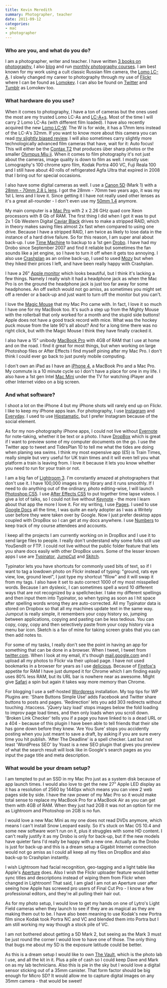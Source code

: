 ```yaml
---
title: Kevin Meredith
summary: Photographer, teacher
date: 2011-09-12
categories:
- mac
- photographer
---
```


### Who are you, and what do you do?

I am a photographer, writer and teacher. I have written [3 books on photography](http://lomokev.com/books/ "Kevin's books."), I also [blog](http://lomokev.com/ "Kevin's weblog.") and run [monthly photography courses](http://lomokev.com/hot-shots-the-photography-course/ "Kevin's photography courses."). I am best known for my work using a cult classic Russian film camera, the [Lomo LC-A][lc-a]. I slowly changed my career to photography through my use of [Flickr][] where I can be found as [Lomokev](http://www.flickr.com/photos/lomokev "Kevin's Flickr account."). I can also be found on [Twitter](http://twitter.com/#!/lomokev "Kevin's Twitter account.") and [Tumblr](http://lomokev.tumblr.com/ "Kevin's tumblelog.") as Lomokev too.

### What hardware do you use?

When it comes to photography, I have a ton of cameras but the ones used the most are my trusted Lomo LC-As and [LC-A+s][lc-a-plus]. Most of the time I will carry 2 Lomo LC-As (with different film loaded). I have also recently acquired the new [Lomo LC-W][lc-wide]. The W is for wide, it has a 17mm lens instead of the LC-A's 32mm. If you want to know more about this camera you can read [my slightly biased review](http://lomokev.com/blog/lomo-lcw-review/ "Kevin's review of the LC-Wide."). I will also sometimes carry slightly more technologically advanced film cameras that have, wait for it: Auto focus! This will either be the [Contax T2][contax-t2] that produces über sharp photos or the smaller [Olympus Mju ii][mju-ii]. When it comes to film photography it's not just about the cameras, image quality is down to film as well. I mostly use: Lomography's 100 chrome xpro film, Kodak Portra 400 VC, Fuji Reala 100 and I still have about 40 rolls of refrigerated Agfa Ultra that expired in 2008 that I bring out for special occasions.

I also have some digital cameras as well. I use a [Canon 5D][eos-5d] (Mark 1) with a [28mm - 70mm 2.8 L lens][ef-28-70mm-f2.8l-usm]. I got the 28mm - 70mm two years ago, it was my 1st L lens and I love it. Since getting it I have not really used other lenses as it's a great all-rounder - I don't even use my [50mm 1.4][ef-50mm-f1.4-usm] anymore.

My main computer is a [Mac Pro][mac-pro] with 2 x 2.26 GHz quad core Xeon processors with 8 Gb of RAM. The first thing I did when I got it was to put 2x 1 Gb Western Digital [Caviar Black][caviar-black] drives to make a stripped RAID, which in theory makes saving files almost 2x fast when compared to using one drive. Because I have a stripped RAID, I am twice as likely to lose data in the instance of a hard drive failure. So for this reason, I am super anal about back-up. I use [Time Machine][time-machine] to backup to a 1st gen [Drobo][]. I have had my Drobo since September 2007 and find it reliable but sometimes the fan sounds like a jet engine, so I have to turn it off when it gets too annoying. I also use [Crashplan][] as an online back-up, I used to used [Mozy][] but when they hiked their prices I left, and have been really happy with Crashplan.

I have a 26" [Apple monitor][cinema-display] which looks beautiful, but I think it's lacking a few things. Namely I really wish it had a headphone jack as when the Mac Pro is on the ground the headphone jack is just too far away for some headphones. An off switch would not go amiss, as sometimes you might set off a render or a back-up and just want to turn off the monitor but you can't.

I love the [Magic Mouse][magic-mouse] that my Mac Pro came with. In fact, I love it so much I have one for my MacBook too. It's such a step up from the Mighty Mouse with the rollerball that only worked for a month and the stupid side buttons! Apple does not have a good track record with mice. What was the hockey puck mouse from the late 90's all about? And for a long time there was no right click, but with the Magic Mouse I think they have finally cracked it.

I also have a 15" unibody [MacBook Pro][macbook-pro] with 4GB of RAM that I use at home and on the road. I find it great for most things, but when working on large Photoshop files or After Effects I find myself pining after my Mac Pro. I don't think I could ever go back to just purely mobile computing.

I don't own an iPad as I have an [iPhone 4][iphone-4], a MacBook Pro and a Mac Pro. My commute is a 10 minute cycle so I don't have a place for one in my life. I also have a 1st gen Intel [Mac Mini][mac-mini] under the TV for watching iPlayer and other Internet video on a big screen.

### And what software?

I shoot a lot on the iPhone 4 but my iPhone shots will rarely end up on Flickr. I like to keep my iPhone apps lean. For photography, I use [Instagram][instagram-ios] and [Everyday][everyday-ios]. I used to use [Hipstamatic][hipstamatic-ios], but I prefer Instagram because of the social element.

As for my non-photography iPhone apps, I could not live without [Evernote][evernote-ios] for note-taking, whether it be text or a photo. I have [DropBox][dropbox-ios] which is great if I want to preview some of my computer documents on the go. I use the Twitter app to tweet and TidesPlan 10 to tell me what the tides are doing when planing sea swims. I think my most expensive app (£5) is Train Times, really simple but very useful for UK train times and it will even tell you what platform a train is leaving from. I love it because it lets you know whether you need to run for your train or not.

I am a big fan of [Lightroom 3][lightroom]. I'm constantly amazed at photographers that don't use it. I have 100,000 images in my library and it runs smoothly. If I need to do anything out of the ordinary, photo editing-wise, I will launch [Photoshop CS5][photoshop]. I use [After Effects CS5][after-effects] to put together time lapse videos. I give a lot of talks, so I could not live without [Keynote][] - the more I learn about that app the more I love it. For my writing, I use [Pages][]. I used to use [Google Docs][google-docs] all the time, I was quite an early adopter as I was a Writely user before they were taken over by Google. Now I just prefer desktop apps coupled with DropBox so I can get at my docs anywhere. I use [Numbers][] to keep track of my course attendees and accounts.

I keep all the projects I am currently working on in DropBox and I use it to send large files to people. I really don't understand why some folks still use YouSendIt or FTP. I could not live without the public folder feature that lets you share docs easily with other DropBox users. Some of the lesser known apps I use are [Typinator][], [JumpCut][] and [Skitch][].

Typinator lets you have shortcuts for commonly used bits of text, so if I want to tag a lowdown photo on Flickr instead of typing: "ground, rats eye view, low, ground level", I just type my shortcut "fllow" and it will swap it from my tags. I also have it set to auto correct 1000 of my most misspelled words. Because I am dyslexic, I can sometimes spell a word 10 different ways that are not recognized by a spellchecker. I take my different spellings and then input them into Typinator, so when typing as soon as I hit space after spelling words wrong they are auto-corrected. All my Typinator data is stored on Dropbox so that all my machines update text in the same way. Jumpcut is really simple, it remembers your copy history so, jumping between applications, copying and pasting can be less tedious. You can copy, copy, copy and then selectively paste from your copy history via a menu bar icon. Sketch is a fav of mine for taking screen grabs that you can then add notes to.

For some of my tasks, I really don't see the point in having an app for something that can be done in a browser. When I tweet, I tweet from [twitter.com][twitter]. When I look at my email, it's though [mail.google.com][gmail] and I upload all my photos to Flickr via their upload page. I have not used bookmarks in a browser for years as I use [delicious][]. Because of [Firefox's][firefox] appetite for RAM I have just dumped it for Chrome which I am finding easily uses 80% less RAM, but its URL bar is nowhere near as awesome. Might give [Safari][] a spin but again it takes way more memory than Chrome.

For blogging I use a self-hosted [Wordpress][] installation. My top tips for WP Plugins are: 'Share Buttons Simple Use' adds Facebook and Twitter share buttons to posts and pages. 'Redirection' lets you add 303 redirects without touching .htaccess. 'jQuery lazy load' stops images below the fold loading to improv page load times, and then only loads when you scroll down. 'Broken Link Checker' tells you if a page you have linked to is a dead URL or a 404 - because of this plugin I have been able to tell friends that their site has gone down before they knew. 'Are You Sure' stops you accidently posting when you just meant to save a draft, by asking if you are sure every time you hit publish. 'After The Deadline' is a spell checker. Last but not least 'WordPress SEO' by Yoast is a new SEO plugin that gives you preview of what the search result will look like in Google's search pages as you input the page title and meta description.

### What would be your dream setup?

I am tempted to put an SSD in my Mac Pro just as a system disk because of app launch times. I would also love to get the new 27" Apple LED display as it has a resolution of 2560 by 1440px which means you can view 2 web pages side by side. I have the raw power of my Mac Pro so it would make total sense to replace my MacBook Pro for a MacBook Air as you can get them with 4GB of RAM. When they just had 2GB it was not an option for me as Lightroom and Photoshop on 2GB is no fun.

I would love a new Mac Mini as my one does not read DVDs anymore, which means I can't install Snow Leopard easily. So it's stuck on Mac OS 10.4 and some new software won't run on it, plus it struggles with some HD content. I can't really justify it as my Drobo is only for back-up, but if the new models have quieter fans I'd really be happy with a new one. Actually as the Drobo is just for back-up and this is a dream setup a Gigabit Internet connection would not go amiss as I could all keep all my files on DropBox and also back-up to Crashplan instantly.

I wish Lightroom had facial recognition, geo-tagging and a light table like Apple's [Aperture][] does. Also I wish the Flickr uploader feature would better sync titles and descriptions instead of wiping them from Flickr when changed in Lightroom! That said, I am glad I am not an Aperture user after seeing how Apple has screwed pro users of Final Cut Pro - I know a few professional editors, and they're all pulling their hair out.

As for my photo setup, I would love to get my hands on one of Lytro's Light Field cameras when they launch to see if they are as magical as they are making them out to be. I have also been meaning to use Kodak's new Portra film since Kodak took Portra NC and VC and blended them into Portra but I am still working my way though a stock pile of VC.

I am not bothered about getting a 5D Mark 2, but seeing as the Mark 3 must be just round the corner I would love to have one of those. The only thing that bugs me about my 5D is the exposure latitude could be better.

As this is a dream setup I would like to own [The Vault](http://www.thevaultimaging.co.uk/ "A photo lab in Sussex."), which is the photo lab I use, and all the kit in it. Plus a pile of cash so I could keep Dave and Mark on as my lab technicians. Also this is pie in the sky but I would love a digital sensor sticking out of a 35mm canister. That form factor should be big enough for Micro SD? It would allow me to capture digital images on any 35mm camera - that would be sweet!

[after-effects]: https://www.adobe.com/products/aftereffects.html "Motion graphics and video editing software."
[aperture]: https://en.wikipedia.org/wiki/Aperture_(software) "Photo editing and management software for Mac OS X."
[caviar-black]: https://www.amazon.com/Western-Digital-Caviar-Internal-Desktop/dp/B004CSIG1G "An internal hard disk for desktop machines."
[cinema-display]: https://en.wikipedia.org/wiki/Apple_Cinema_Display "An LCD display."
[contax-t2]: http://en.wikipedia.org/wiki/Contax#Contax_T-series_compact_cameras "A compact film camera."
[crashplan]: https://www.crashplan.com/en-us/ "An online backup service."
[delicious]: https://del.icio.us/ "A web service for storing and sharing bookmarks."
[drobo]: http://en.wikipedia.org/wiki/Drobo#Overview "A hardware-based backup system."
[dropbox-ios]: https://www.dropbox.com/iphoneapp "An iOS version of the syncing software."
[ef-28-70mm-f2.8l-usm]: https://www.the-digital-picture.com/Reviews/Canon-EF-28-70mm-f-2.8-L-USM-Lens-Review.aspx "A camera lens for DSLRs."
[ef-50mm-f1.4-usm]: https://www.usa.canon.com/cusa/support/consumer/eos_slr_camera_systems/lenses/ef_50mm_f_1_4_usm "A lens for SLR cameras."
[eos-5d]: https://en.wikipedia.org/wiki/Canon_EOS_5D "A 12 megapixel DSLR."
[evernote-ios]: https://itunes.apple.com/us/app/evernote/id281796108 "An iPhone client for the Evernote web service."
[everyday-ios]: http://everyday-app.com/ "An iOS app for taking your photo every day."
[firefox]: https://www.mozilla.org/en-US/firefox/new/ "A cross-platform open-source web browser."
[flickr]: https://www.flickr.com/ "A photo sharing website."
[gmail]: https://mail.google.com/mail/ "Web-based email."
[google-docs]: https://en.wikipedia.org/wiki/Google_Docs "A web-based office suite."
[hipstamatic-ios]: https://itunes.apple.com/us/app/hipstamatic/id342115564 "A camera app with filters for iOS."
[instagram-ios]: https://itunes.apple.com/us/app/instagram/id389801252 "A photo taking/sharing app."
[iphone-4]: https://en.wikipedia.org/wiki/IPhone_4 "A smartphone."
[jumpcut]: http://jumpcut.sourceforge.net/ "A clipboard buffer for Mac OS X."
[keynote]: https://www.apple.com/keynote/ "Presentation software for the Mac."
[lc-a-plus]: https://microsites.lomography.com/lca+/ "A film camera."
[lc-a]: https://en.wikipedia.org/wiki/Lomo_LC-A "A very popular film camera."
[lc-wide]: https://microsites.lomography.com/lc-wide/ "A wide compact film camera."
[lightroom]: https://www.adobe.com/products/photoshop-lightroom.html "Photo management and editing software."
[mac-mini]: https://www.apple.com/mac-mini/ "A small desktop computer."
[mac-pro]: https://www.apple.com/mac-pro/ "The Intel-based Mac tower computer."
[macbook-pro]: https://www.apple.com/macbook-pro/ "A laptop."
[magic-mouse]: https://en.wikipedia.org/wiki/Magic_Mouse "A multi-touch mouse."
[mju-ii]: http://camerapedia.wikia.com/wiki/Olympus_mju_II "A compact film camera."
[mozy]: https://mozy.com/ "An online backup solution."
[numbers]: https://www.apple.com/numbers/ "A spreadsheet application for the Mac."
[pages]: https://www.apple.com/pages/ "A Mac word processor and layout tool from Apple."
[photoshop]: https://www.adobe.com/products/photoshop.html "A bitmap image editor."
[safari]: https://www.apple.com/safari/ "A fast web browser."
[skitch]: https://evernote.com/skitch/ "An always-on image editor for the Mac."
[time-machine]: https://en.wikipedia.org/wiki/Time_Machine_(Mac_OS) "Backup software for the masses, included with Mac OS X 10.5."
[twitter]: https://twitter.com/ "An online micro-blogging platform."
[typinator]: https://www.ergonis.com/products/typinator/ "Mac software for text snippet shortcuts and auto-typing correction."
[wordpress]: https://wordpress.com/ "Weblog publishing software."
